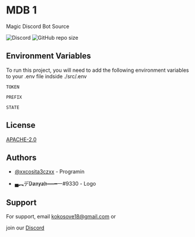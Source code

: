 # MDB 1

Magic Discord Bot Source

![Discord](https://img.shields.io/discord/1056359221446311986?label=Discord&logo=discord&style=for-the-badge)
![GitHub repo size](https://img.shields.io/github/repo-size/xxcosita3czxx/MDB-1?logo=github&style=for-the-badge)

## Environment Variables

To run this project, you will need to add the following environment variables to your .env file indside ./src/.env

`TOKEN`

`PREFIX`

`STATE`

## License

[APACHE-2.0](https://choosealicense.com/licenses/apache-2.0)

## Authors

- [@xxcosita3czxx](https://www.github.com/xxcosita3czxx) - Programin

- ▄︻デD̷a̷n̷y̷a̷h̷══━一#9330 - Logo

## Support

For support, email kokosove18@gmail.com or

join our [Discord](https://discord.gg/SRccdac982)
